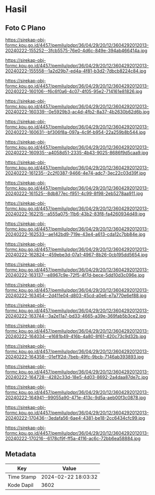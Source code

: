# Hasil

## Foto C Plano

https://sirekap-obj-formc.kpu.go.id/4457/pemilu/pdpr/36/04/29/20/12/3604292012013-20240222-155252--3fcb5575-76e0-4d6c-849e-394ab466414a.jpg

https://sirekap-obj-formc.kpu.go.id/4457/pemilu/pdpr/36/04/29/20/12/3604292012013-20240222-155558--1a2d29b7-ed4a-4f81-b3d2-7dbcb8224c84.jpg

https://sirekap-obj-formc.kpu.go.id/4457/pemilu/pdpr/36/04/29/20/12/3604292012013-20240222-160106--f6c6f0a6-4c07-4f05-95e2-714161e81826.jpg

https://sirekap-obj-formc.kpu.go.id/4457/pemilu/pdpr/36/04/29/20/12/3604292012013-20240222-160339--0e5929b3-ac4d-4fb2-8a37-4b2630b62d6b.jpg

https://sirekap-obj-formc.kpu.go.id/4457/pemilu/pdpr/36/04/29/20/12/3604292012013-20240222-160631--bf306f8a-097a-4c9f-b954-22a259b8b544.jpg

https://sirekap-obj-formc.kpu.go.id/4457/pemilu/pdpr/36/04/29/20/12/3604292012013-20240222-160935--a4058d51-2335-4b43-9025-8686f9d5caa9.jpg

https://sirekap-obj-formc.kpu.go.id/4457/pemilu/pdpr/36/04/29/20/12/3604292012013-20240222-161235--2c2f0387-9466-4e74-adc7-3ec22c03d39f.jpg

https://sirekap-obj-formc.kpu.go.id/4457/pemilu/pdpr/36/04/29/20/12/3604292012013-20240222-161525--8db877ec-f951-4c99-8f98-2eb5278aa911.jpg

https://sirekap-obj-formc.kpu.go.id/4457/pemilu/pdpr/36/04/29/20/12/3604292012013-20240222-162215--a555a075-11b6-43b2-83f8-fa4260934d49.jpg

https://sirekap-obj-formc.kpu.go.id/4457/pemilu/pdpr/36/04/29/20/12/3604292012013-20240222-162533--ae142bd9-719e-43e4-a613-cda12c7bb84e.jpg

https://sirekap-obj-formc.kpu.go.id/4457/pemilu/pdpr/36/04/29/20/12/3604292012013-20240222-162824--459ebe3d-07a1-4967-8b26-0cb195dd5654.jpg

https://sirekap-obj-formc.kpu.go.id/4457/pemilu/pdpr/36/04/29/20/12/3604292012013-20240222-163137--e8967c9e-72f5-4f7d-bece-5dd10d3c096e.jpg

https://sirekap-obj-formc.kpu.go.id/4457/pemilu/pdpr/36/04/29/20/12/3604292012013-20240222-163454--2d411e04-d803-45cd-a0e6-e7a770e6ef88.jpg

https://sirekap-obj-formc.kpu.go.id/4457/pemilu/pdpr/36/04/29/20/12/3604292012013-20240222-163744--3a2e11a7-bd33-4665-a39e-369fab5b3ce2.jpg

https://sirekap-obj-formc.kpu.go.id/4457/pemilu/pdpr/36/04/29/20/12/3604292012013-20240222-164034--e1681b49-416b-4a80-8f61-420c73c9d32b.jpg

https://sirekap-obj-formc.kpu.go.id/4457/pemilu/pdpr/36/04/29/20/12/3604292012013-20240222-164358--01ef1f2d-7beb-49fc-9bcb-7146ab393893.jpg

https://sirekap-obj-formc.kpu.go.id/4457/pemilu/pdpr/36/04/29/20/12/3604292012013-20240222-164728--4282c33d-18e5-4d03-8692-2a4daa87de7c.jpg

https://sirekap-obj-formc.kpu.go.id/4457/pemilu/pdpr/36/04/29/20/12/3604292012013-20240222-164941--99055a90-471e-413c-9d5a-aeb00f3c0878.jpg

https://sirekap-obj-formc.kpu.go.id/4457/pemilu/pdpr/36/04/29/20/12/3604292012013-20240222-170436--3edafa56-6ae4-4381-be18-2cc6434cfc99.jpg

https://sirekap-obj-formc.kpu.go.id/4457/pemilu/pdpr/36/04/29/20/12/3604292012013-20240222-170216--6178cf9f-ff5a-4116-ac6c-72bb6ea58884.jpg


## Metadata

| Key        | Value               |
| ---------- | ------------------- |
| Time Stamp | 2024-02-22 18:03:32 |
| Kode Dapil | 3602                |



